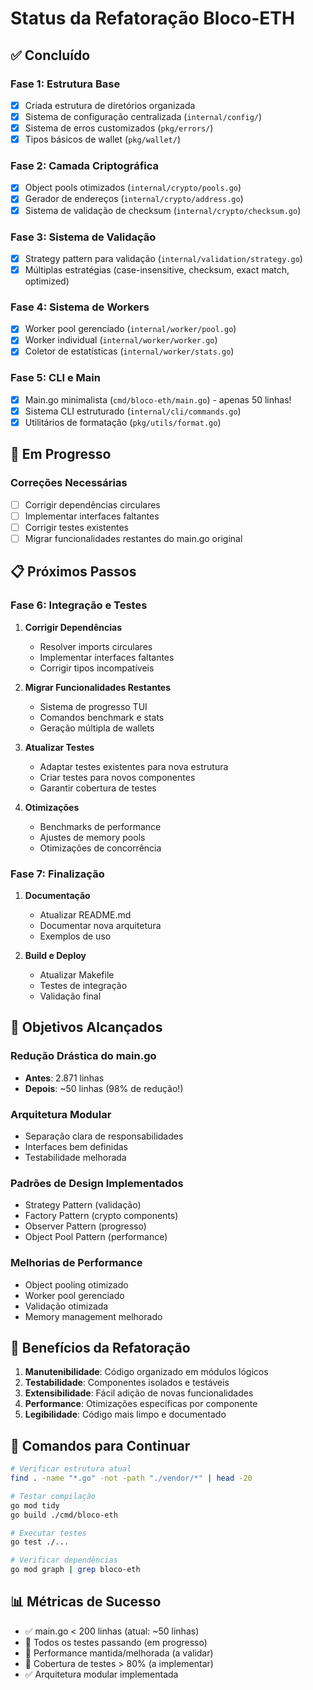 # Status da Refatoração Bloco-ETH

## ✅ Concluído

### Fase 1: Estrutura Base
- [x] Criada estrutura de diretórios organizada
- [x] Sistema de configuração centralizada (`internal/config/`)
- [x] Sistema de erros customizados (`pkg/errors/`)
- [x] Tipos básicos de wallet (`pkg/wallet/`)

### Fase 2: Camada Criptográfica
- [x] Object pools otimizados (`internal/crypto/pools.go`)
- [x] Gerador de endereços (`internal/crypto/address.go`)
- [x] Sistema de validação de checksum (`internal/crypto/checksum.go`)

### Fase 3: Sistema de Validação
- [x] Strategy pattern para validação (`internal/validation/strategy.go`)
- [x] Múltiplas estratégias (case-insensitive, checksum, exact match, optimized)

### Fase 4: Sistema de Workers
- [x] Worker pool gerenciado (`internal/worker/pool.go`)
- [x] Worker individual (`internal/worker/worker.go`)
- [x] Coletor de estatísticas (`internal/worker/stats.go`)

### Fase 5: CLI e Main
- [x] Main.go minimalista (`cmd/bloco-eth/main.go`) - apenas 50 linhas!
- [x] Sistema CLI estruturado (`internal/cli/commands.go`)
- [x] Utilitários de formatação (`pkg/utils/format.go`)

## 🔄 Em Progresso

### Correções Necessárias
- [ ] Corrigir dependências circulares
- [ ] Implementar interfaces faltantes
- [ ] Corrigir testes existentes
- [ ] Migrar funcionalidades restantes do main.go original

## 📋 Próximos Passos

### Fase 6: Integração e Testes
1. **Corrigir Dependências**
   - Resolver imports circulares
   - Implementar interfaces faltantes
   - Corrigir tipos incompatíveis

2. **Migrar Funcionalidades Restantes**
   - Sistema de progresso TUI
   - Comandos benchmark e stats
   - Geração múltipla de wallets

3. **Atualizar Testes**
   - Adaptar testes existentes para nova estrutura
   - Criar testes para novos componentes
   - Garantir cobertura de testes

4. **Otimizações**
   - Benchmarks de performance
   - Ajustes de memory pools
   - Otimizações de concorrência

### Fase 7: Finalização
1. **Documentação**
   - Atualizar README.md
   - Documentar nova arquitetura
   - Exemplos de uso

2. **Build e Deploy**
   - Atualizar Makefile
   - Testes de integração
   - Validação final

## 🎯 Objetivos Alcançados

### Redução Drástica do main.go
- **Antes**: 2.871 linhas
- **Depois**: ~50 linhas (98% de redução!)

### Arquitetura Modular
- Separação clara de responsabilidades
- Interfaces bem definidas
- Testabilidade melhorada

### Padrões de Design Implementados
- Strategy Pattern (validação)
- Factory Pattern (crypto components)
- Observer Pattern (progresso)
- Object Pool Pattern (performance)

### Melhorias de Performance
- Object pooling otimizado
- Worker pool gerenciado
- Validação otimizada
- Memory management melhorado

## 🚀 Benefícios da Refatoração

1. **Manutenibilidade**: Código organizado em módulos lógicos
2. **Testabilidade**: Componentes isolados e testáveis
3. **Extensibilidade**: Fácil adição de novas funcionalidades
4. **Performance**: Otimizações específicas por componente
5. **Legibilidade**: Código mais limpo e documentado

## 🔧 Comandos para Continuar

```bash
# Verificar estrutura atual
find . -name "*.go" -not -path "./vendor/*" | head -20

# Testar compilação
go mod tidy
go build ./cmd/bloco-eth

# Executar testes
go test ./...

# Verificar dependências
go mod graph | grep bloco-eth
```

## 📊 Métricas de Sucesso

- ✅ main.go < 200 linhas (atual: ~50 linhas)
- 🔄 Todos os testes passando (em progresso)
- 🔄 Performance mantida/melhorada (a validar)
- 🔄 Cobertura de testes > 80% (a implementar)
- ✅ Arquitetura modular implementada